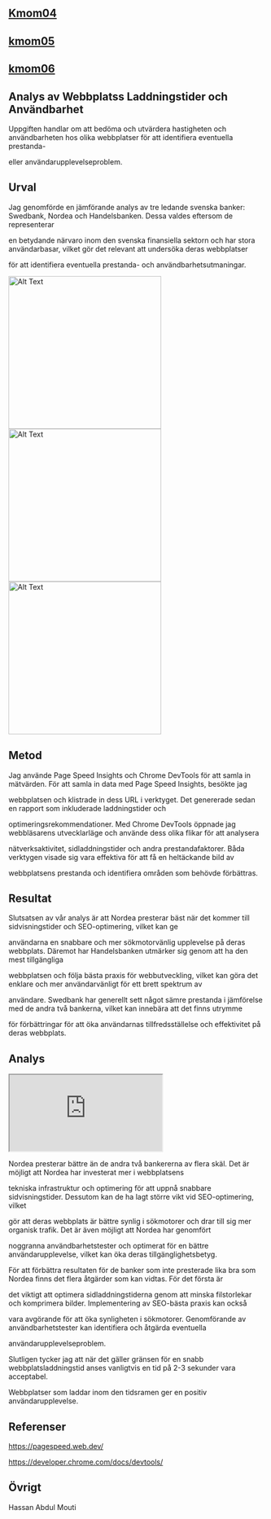 <div class="rapport">
<div class="links">
<h2><a href="kmom04">Kmom04</a></h2>
<h2><a href="kmom05">kmom05</a></h2>
<h2><a href="kmom06">kmom06</a></h2>
</div>
</div>

<h2>Analys av Webbplatss Laddningstider och Användbarhet</h2>


Uppgiften handlar om att bedöma och utvärdera hastigheten och användbarheten hos olika webbplatser för att identifiera eventuella prestanda- 

eller användarupplevelseproblem.

Urval
-----------------------

Jag genomförde en jämförande analys av tre ledande svenska banker: Swedbank, Nordea och Handelsbanken. Dessa valdes eftersom de representerar 

en betydande närvaro inom den svenska finansiella sektorn och har stora användarbasar, vilket gör det relevant att undersöka deras webbplatser 

för att identifiera eventuella prestanda- och användbarhetsutmaningar.


<a href="image/swedbank.png" target="">
<img class="kmom04-img" src="image/swedbank.png" width="300" alt="Alt Text" > 
</a>
<a href="image/nordea.png" target="">

<img class="kmom04-img" src="image/nordea.png" width="300" alt="Alt Text" > 
</a>
<a href="image/handels.png" target="">

<img class="kmom04-img" src="image/handels.png" width="300" alt="Alt Text" > 
</a>


Metod
-----------------------


Jag använde Page Speed Insights och Chrome DevTools för att samla in mätvärden. För att samla in data med Page Speed Insights, besökte jag 

webbplatsen och klistrade in dess URL i verktyget. Det genererade sedan en rapport som inkluderade laddningstider och 

optimeringsrekommendationer. Med Chrome DevTools öppnade jag webbläsarens utvecklarläge och använde dess olika flikar för att analysera 

nätverksaktivitet, sidladdningstider och andra prestandafaktorer. Båda verktygen visade sig vara effektiva för att få en heltäckande bild av 

webbplatsens prestanda och identifiera områden som behövde förbättras.

Resultat
-----------------------



Slutsatsen av vår analys är att Nordea presterar bäst när det kommer till sidvisningstider och SEO-optimering, vilket kan ge 

användarna en snabbare och mer sökmotorvänlig upplevelse på deras webbplats. Däremot har Handelsbanken utmärker sig genom att ha den mest tillgängliga 

webbplatsen och följa bästa praxis för webbutveckling, vilket kan göra det enklare och mer användarvänligt för ett brett spektrum av 

användare. Swedbank har generellt sett något sämre prestanda i jämförelse med de andra två bankerna, vilket kan innebära att det finns utrymme 

för förbättringar för att öka användarnas tillfredsställelse och effektivitet på deras webbplats.

Analys
-----------------------

<iframe class="excel" src="https://docs.google.com/spreadsheets/d/e/2PACX-1vRiUx960lsUZ-7E2CwbXg7TA7x168IWwnLpjab2h6EZ9ldDk0J8ZVgl0WcSdcc0AbZxzeMpkerFyd_1/pubhtml?gid=0&amp;single=true&amp;widget=true&amp;headers=false"></iframe>



Nordea presterar bättre än de andra två bankererna av flera skäl. Det är möjligt att Nordea har investerat mer i webbplatsens 

tekniska infrastruktur och optimering för att uppnå snabbare sidvisningstider. Dessutom kan de ha lagt större vikt vid SEO-optimering, vilket 

gör att deras webbplats är bättre synlig i sökmotorer och drar till sig mer organisk trafik. Det är även möjligt att Nordea har genomfört 

noggranna användbarhetstester och optimerat för en bättre användarupplevelse, vilket kan öka deras tillgänglighetsbetyg.

För att förbättra resultaten för de banker som inte presterade lika bra som Nordea finns det flera åtgärder som kan vidtas. För det första är 

det viktigt att optimera sidladdningstiderna genom att minska filstorlekar och komprimera bilder. Implementering av SEO-bästa praxis kan också 

vara avgörande för att öka synligheten i sökmotorer. Genomförande av användbarhetstester kan identifiera och åtgärda eventuella 

användarupplevelseproblem.

Slutligen tycker jag att när det gäller gränsen för en snabb webbplatsladdningstid anses vanligtvis en tid på 2-3 sekunder vara acceptabel. 

Webbplatser som laddar inom den tidsramen ger en positiv användarupplevelse.

Referenser
-----------------------

https://pagespeed.web.dev/

https://developer.chrome.com/docs/devtools/

Övrigt
-----------------------

Hassan Abdul Mouti